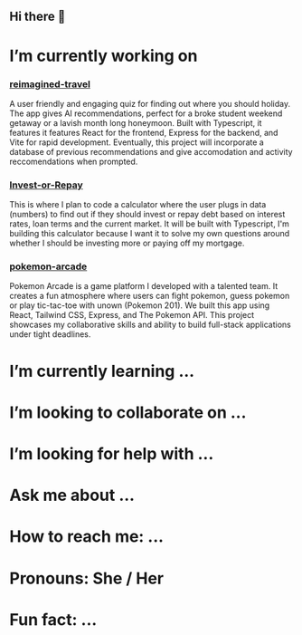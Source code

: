 ## Hi there 👋

# I’m currently working on
### [reimagined-travel](https://github.com/Kaylin-Chu/reimagined-travel)
A user friendly and engaging quiz for finding out where you should holiday. The app gives AI recommendations, perfect for a broke student weekend getaway or a lavish month long honeymoon.
Built with Typescript, it features it features React for the frontend, Express for the backend, and Vite for rapid development. Eventually, this project will incorporate a database of previous recommendations and give accomodation and activity reccomendations when prompted.
### [Invest-or-Repay](https://github.com/Kaylin-Chu/Invest-Or-Repay)
This is where I plan to code a calculator where the user plugs in data (numbers) to find out if they should invest or repay debt based on interest rates, loan terms and the current market.
It will be built with Typescript, I'm building this calculator because I want it to solve my own questions around whether I should be investing more or paying off my mortgage.
### [pokemon-arcade](https://github.com/hotoke-2025/pokemon-arcade)
Pokemon Arcade is a game platform I developed with a talented team. It creates a fun atmosphere where users can fight pokemon, guess pokemon or play tic-tac-toe with unown (Pokemon 201). We built this app using React, Tailwind CSS, Express, and The Pokemon API. This project showcases my collaborative skills and ability to build full-stack applications under tight deadlines.

# I’m currently learning ...
# I’m looking to collaborate on ...
# I’m looking for help with ...
# Ask me about ...
# How to reach me: ...
# Pronouns: She / Her
# Fun fact: ...
